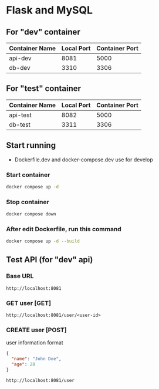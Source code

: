 # Flask and MySQL

## For "dev" container

| Container Name | Local Port | Container Port |
| -------------- | ---------- | -------------- |
| api-dev        | 8081       | 5000           |
| db-dev         | 3310       | 3306           |

## For "test" container

| Container Name | Local Port | Container Port |
| -------------- | ---------- | -------------- |
| api-test       | 8082       | 5000           |
| db-test        | 3311       | 3306           |

## Start running

- Dockerfile.dev and docker-compose.dev use for develop

### Start container

```bash
docker compose up -d
```

### Stop container

```bash
docker compose down
```

### After edit Dockerfile, run this command

```bash
docker compose up -d --build
```

## Test API (for "dev" api)

### Base URL

```url
http://localhost:8081
```

### GET user [GET]

```url
http://localhost:8081/user/<user-id>
```

### CREATE user [POST]

user information format

```json
{
  "name": "John Doe",
  "age": 28
}
```

```url
http://localhost:8081/user
```
